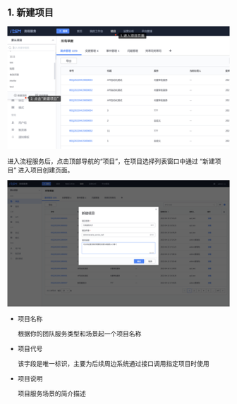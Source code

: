 ## 1. 新建项目

![image-20220422164302326](media/image-20220422164302326.png)

进入流程服务后，点击顶部导航的“项目”，在项目选择列表窗口中通过 “新建项目” 进入项目创建页面。

![image-20220422164110680](media/image-20220422164110680.png)

- 项目名称

    根据你的团队服务类型和场景起一个项目名称

- 项目代号

    该字段是唯一标识，主要为后续周边系统通过接口调用指定项目时使用

- 项目说明

    项目服务场景的简介描述